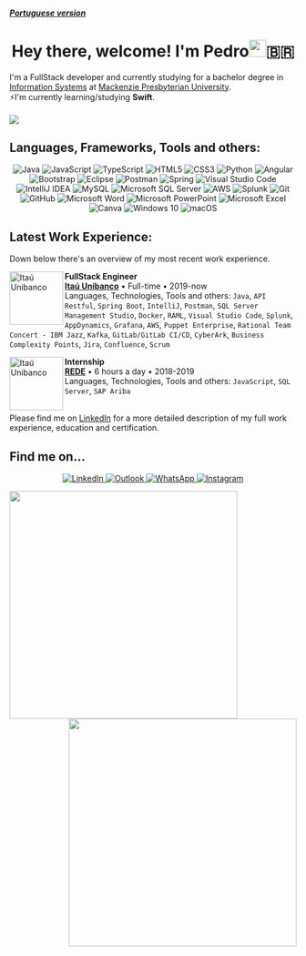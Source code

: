 <a align="left" href="https://github.com/PedroDaspett/pedrodaspett/blob/master/README-PT.md"><h5>Portuguese version</h5></a>

<!-- TITLE -->
<h1 align="center">Hey there, welcome! I'm Pedro<img src="https://raw.githubusercontent.com/iampavangandhi/iampavangandhi/master/gifs/Hi.gif" width="30px">🇧🇷</h1>

<!-- WHO AM I? -->
<p>I'm a FullStack developer and currently studying for a bachelor degree in <a href="https://www.mackenzie.br/en/undergraduate-programs/sao-paulo-higienopolis/information-systems" target="_blank">Information Systems</a> at <a href="https://www.mackenzie.br/en/universidade/meet-the-university/" target="_blank">Mackenzie Presbyterian University</a>.
</br>
⚡️I'm currently learning/studying <b>Swift</b>. 
</br>
</br>
<!-- https://github.com/Nathan13888/VisitorBadgeReloaded/blob/master/README.md -->
<img src="https://visitor-badge-reloaded.herokuapp.com/badge?page_id=pedrodaspett&color=25D366&style=for-the-badge&logo=Github&logoColor=7DBBE6&lColor=6e5494"/> 
</p>

<!-- TECHNOLOGIES -->
## Languages, Frameworks, Tools and others:
<p align="center">
<!-- 
BADGES:
 https://github.com/Ileriayo/markdown-badges#programming-languages
 https://github.com/alexandresanlim/Badges4-README.md-Profile
 https://simpleicons.org
-->
<!-- PROGRAMMING LANGUAGES:
  <img alt="Swift" src="https://img.shields.io/badge/swift-F05138.svg?style=for-the-badge&logo=swift&logoColor=white" target="_blank"/> -->
  <img alt="Java" src="https://img.shields.io/badge/java-5382a1.svg?style=for-the-badge&logo=java&logoColor=f89820" target="_blank"/>
  <img alt="JavaScript" src="https://img.shields.io/badge/javascript-323330.svg?style=for-the-badge&logo=javascript&logoColor=f0db4f" target="_blank"/>
  <img alt="TypeScript" src="https://img.shields.io/badge/typescript-007acc.svg?style=for-the-badge&logo=typescript&logoColor=ffffff" target="_blank"/>
  <img alt="HTML5" src="https://img.shields.io/badge/html_5-E44D26.svg?style=for-the-badge&logo=html5&logoColor=white" target="_blank"/>
  <img alt="CSS3" src="https://img.shields.io/badge/css3-2965f1.svg?style=for-the-badge&logo=css3&logoColor=white" target="_blank"/>
  <img alt="Python" src="https://img.shields.io/badge/python-306998.svg?style=for-the-badge&logo=python&logoColor=FFD43B" target="_blank"/>

 <!-- FRAMEWORKS AND LIBRARIES: -->
  <img alt="Angular" src="https://img.shields.io/badge/angular-dd1b16.svg?style=for-the-badge&logo=angular&logoColor=white" target="_blank"/>
  <img alt="Bootstrap" src="https://img.shields.io/badge/bootstrap-563d7c.svg?style=for-the-badge&logo=bootstrap&logoColor=white" target="_blank"/>
  <img alt="Eclipse" src="https://img.shields.io/badge/Eclipse-2C2255?style=for-the-badge&logo=eclipse&logoColor=F7941E" target="_blank"/>
  <img alt="Postman" src="https://img.shields.io/badge/Postman-white?style=for-the-badge&logo=postman&logoColor=EF5B25" target="_blank"/>

 <!-- IDEs/EDITORS 
  <img alt="Xcode" src="https://img.shields.io/badge/Xcode-007ACC?style=for-the-badge&logo=Xcode&logoColor=white" target="_blank"/>  -->
  <img alt="Spring" src="https://img.shields.io/badge/spring-%236DB33F.svg?style=for-the-badge&logo=spring&logoColor=white" target="_blank"/>
  <img alt="Visual Studio Code" src="https://img.shields.io/badge/Visual_Studio_Code-0078d7.svg?style=for-the-badge&logo=visual-studio-code&logoColor=white" target="_blank"/>
  <img alt="IntelliJ IDEA" src="https://img.shields.io/badge/IntelliJ_IDEA-e32581.svg?style=for-the-badge&logo=intellij-idea&logoColor=white" target="_blank"/>

 <!-- DATABASE --> 
  <img alt="MySQL" src="https://img.shields.io/badge/mysql-00758F.svg?style=for-the-badge&logo=mysql&logoColor=F29111" target="_blank"/>
  <img alt="Microsoft SQL Server" src="https://img.shields.io/badge/Microsoft_SQL_Server-darkred?style=for-the-badge&logo=microsoft-sql-server&logoColor=white" target="_blank"/>

 <!-- CLOUD/HOSTING-->
  <img alt="AWS" src="https://img.shields.io/badge/AWS-FF9900.svg?style=for-the-badge&logo=amazon-aws&logoColor=black" target="_blank"/>

 <!-- ANALYTICS -->
  <img alt="Splunk" src="https://img.shields.io/badge/splunk-black.svg?style=for-the-badge&logo=splunk&logoColor=65A637" target="_blank"/>

 <!-- VERSION CONTROL -->
  <img alt="Git" src="https://img.shields.io/badge/git-f34f29.svg?style=for-the-badge&logo=git&logoColor=white" target="_blank"/>
  <img alt="GitHub" src="https://img.shields.io/badge/github-211F1F.svg?style=for-the-badge&logo=github&logoColor=7DBBE6" target="_blank"/>

 <!-- OFFICE -->
  <img alt="Microsoft Word" src="https://img.shields.io/badge/Microsoft_Word-2B579A?style=for-the-badge&logo=microsoft-word&logoColor=white" target="_blank"/>
  <img alt="Microsoft PowerPoint" src="https://img.shields.io/badge/Microsoft_PowerPoint-B7472A?style=for-the-badge&logo=microsoft-powerpoint&logoColor=white" target="_blank"/>
  <img alt="Microsoft Excel" src="https://img.shields.io/badge/Microsoft_Excel-217346?style=for-the-badge&logo=microsoft-excel&logoColor=white" target="_blank"/>

 <!-- DESIGN -->
  <img alt="Canva" src="https://img.shields.io/badge/Canva-20C4CB.svg?style=for-the-badge&logo=Canva&logoColor=white" target="_blank"/>

 <!-- OS -->
  <img alt="Windows 10" src="https://img.shields.io/badge/Windows_10-00adef?style=for-the-badge&logo=windows&logoColor=white" target="_blank"/>
  <img alt="macOS" src="https://img.shields.io/badge/macOS-555555?style=for-the-badge&logo=macos&logoColor=white" target="_blank"/>

 </p>


<!--
**PedroDaspett/pedrodaspett** is a ✨ _special_ ✨ repository because its `README.md` (this file) appears on your GitHub profile.
Welcome to my GitHub page
Here are some ideas to get you started:

- 🔭 I’m currently working on ...
- 🌱 I’m currently learning ...
- 👯 I’m looking to collaborate on ...
- 🤔 I’m looking for help with ...
- 💬 Ask me about ...
- 📫 How to reach me: ...
- 😄 Pronouns: ...
- ⚡ Fun fact: ...
-->

<!-- WORK EXPERIENCE -->
## Latest Work Experience:
Down below there's an overview of my most recent work experience.

[<img align="left" height="94px" width="94px" alt="Itaú Unibanco" src="https://www.itau.com.br/content/dam/itau/varejo/logo-app-Itau.png"/>](https://www.itau.com.br/relacoes-com-investidores/Default.aspx?linguagem=en#)

**FullStack Engineer** \
[**Itaú Unibanco**](https://www.itau.com.br/relacoes-com-investidores/Default.aspx?linguagem=en#) • Full-time • 2019-now \
Languages, Technologies, Tools and others: `Java`, `API Restful`, `Spring Boot`, `IntelliJ`, `Postman`, `SQL Server Management Studio`, `Docker`, `RAML`, `Visual Studio Code`, `Splunk`, `AppDynamics`, `Grafana`, `AWS`, `Puppet Enterprise`, `Rational Team Concert - IBM Jazz`, `Kafka`, `GitLab/GitLab CI/CD`, `CyberArk`, `Business Complexity Points`, `Jira`, `Confluence`, `Scrum`
<!-- Featured Projects: [salt-lint](https://github.com/warpnet/salt-lint), [vscode-salt-lint](https://github.com/warpnet/vscode-salt-lint) -->

[<img align="left" height="94px" width="94px" alt="Itaú Unibanco" border-radius="50px" src="https://www.traycorp.com.br/wp-content/uploads/2020/03/redecard.jpg"/>](https://www.userede.com.br)

**Internship** \
[**REDE**](https://www.userede.com.br) • 6 hours a day • 2018-2019 \
Languages, Technologies, Tools and others: `JavaScript`, `SQL Server`, `SAP Ariba`
<br/>
<br/>
<p>Please find me on <a href="https://www.linkedin.com/in/pedrodaspett" target="_blank">LinkedIn</a> for a more detailed description of my full work experience, education and certification.</p>

<!-- CONTACT -->
## Find me on...
<p align="center">
 <a href="https://linkedin.com/in/pedrodaspett" target="_blank">
 <img alt="LinkedIn" src="https://img.shields.io/badge/linkedin-%230077B5.svg?style=for-the-badge&logo=linkedin&logoColor=white"/>
 </a>
 
 <a href="mailto:pedrodaspett@hotmail.com?Subject=Hey!%20I've%20found%20you%20on%20GitHub!" target="_blank">
 <img alt="Outlook" src="https://img.shields.io/badge/Microsoft_Outlook-0078D4?style=for-the-badge&logo=microsoft-outlook&logoColor=white" />
 </a>
 
 <a href="https://api.whatsapp.com/send?phone=+5511994723193&text=Hey,%20I've%20found%20you%20on%20GitHub!" target="_blank">
 <img alt="WhatsApp" src="https://img.shields.io/badge/WhatsApp-25D366?style=for-the-badge&logo=whatsapp&logoColor=white"/>
 </a>
 
 <!--
 <a href="" target="_blank">
 <img alt="PlayStation Network" src="https://img.shields.io/badge/PlayStation-003791?style=for-the-badge&logo=playstation&logoColor=white"/>
 </a>
 -->
 
 <a href=˜https://www.instagram.com/pedrodaspett/˜ target="_blank">
 <img alt="Instagram" src="https://img.shields.io/badge/Instagram-%23E4405F.svg?style=for-the-badge&logo=Instagram&logoColor=white"/>
 </a>
</p>

<!-- 
 Find me on:
<p>
<a href="https://medium.com/">
<img src="https://img.shields.io/badge/medium-%2312100E.svg?&style=for-the-badge&logo=medium&logoColor=white" height=25>
</a>
<a href="https://dev.to/">
<img src="https://img.shields.io/badge/DEV.TO-%230A0A0A.svg?&style=for-the-badge&logo=dev-dot-to&logoColor=white" height=25>
</a>
</p>
-->

<!-- SETUP
## Setup:
 <img alt="Setup" src="https://img.shields.io/badge/Apple-MacBook_Pro_M1_2020-999999?style=for-the-badge&logo=apple&logoColor=white"/> -->

<!-- How to build Language and GitHub stats cards: https://github.com/anuraghazra/github-readme-stats -->
<a href="https://github.com/PedroDaspett?tab=repositories">
  <img align="left" width="400px" src="https://github-readme-stats.vercel.app/api/top-langs/?username=pedrodaspett&layout=compact&theme=dracula" border-radius="21px"/>
</a>
<a href="https://github.com/PedroDaspett?tab=repositories">
  <img align="right" width="400px" src="https://github-readme-stats.vercel.app/api?username=pedrodaspett&theme=dracula&count_private=true&show_icons=true" border-radius="21px"/>
</a>

